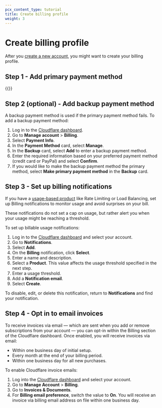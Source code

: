 ```yaml
---
pcx_content_type: tutorial
title: Create billing profile
weight: 3
---
```


# Create billing profile

After you [create a new account](/fundamentals/account-and-billing/account-setup/create-account/), you might want to create your billing profile.

## Step 1 - Add primary payment method

{{<render file="_billing-add-payment-method.md">}}

## Step 2 (optional) - Add backup payment method

A backup payment method is used if the primary payment method fails. To add a backup payment method:

1. Log in to the [Cloudflare dashboard](https://dash.cloudflare.com).
2. Go to **Manage account** > **Billing**.
3. Select **Payment Info**.
4. In the **Payment Method** card, select **Manage**.
5. In the **Backup** card, select **Add** to enter a backup payment method.
6. Enter the required information based on your preferred payment method (credit card or PayPal) and select **Confirm**.
7. If you would like to make the backup payment method the primary method, select **Make primary payment method** in the **Backup** card.

## Step 3 - Set up billing notifications

If you have a [usage-based product](https://support.cloudflare.com/hc/articles/115004555148) like Rate Limiting or Load Balancing, set up Billing notifications to monitor usage and avoid surprises on your bill.

These notifications do not set a cap on usage, but rather alert you when your usage might be reaching a threshold.

To set up billable usage notifications:

1. Log in to the [Cloudflare dashboard](https://dash.cloudflare.com) and select your account.
2. Go to **Notifications**.
3. Select **Add**.
4. On the **Billing** notification, click **Select**.
5. Enter a name and description.
6. Select a **Product**. This value affects the usage threshold specified in the next step.
7. Enter a usage threshold.
8. Add a **Notification email**.
9. Select **Create**.

To disable, edit, or delete this notification, return to **Notifications** and find your notification.

## Step 4 - Opt in to email invoices

To receive invoices via email — which are sent when you add or remove subscriptions from your account — you can opt-in within the Billing section of the Cloudflare dashboard. Once enabled, you will receive invoices via email:

- Within one business day of initial setup.
- Every month at the end of your billing period.
- Within one business day for all new purchases.

To enable Cloudflare invoice emails:

1. Log into the [Cloudflare dashboard](https://dash.cloudflare.com) and select your account.
2. Go to **Manage Account** > **Billing**.
3. Go to **Invoices & Documents**.
4. For **Billing email preference**, switch the value to **On**. You will receive an invoice via billing email address on file within one business day.